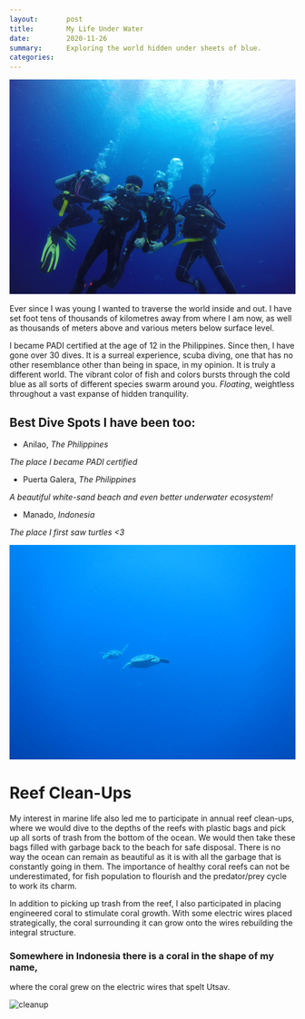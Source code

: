 ```yaml
---
layout:       post
title:        My Life Under Water
date:         2020-11-26
summary:      Exploring the world hidden under sheets of blue.
categories:   
---
```


<img src="/images/blog/scuba/scuba1.jpg" alt="scuba1"/>

Ever since I was young I wanted to traverse the world inside and out. I have set
foot tens of thousands of kilometres away from where I am now, as well as thousands
of meters above and various meters below surface level. 

I became PADI certified at the age of 12 in the Philippines. Since then, I have gone
over 30 dives. It is a surreal experience, scuba diving, one that has no other resemblance
other than being in space, in my opinion. It is truly a different world. The vibrant color
of fish and colors bursts through the cold blue as all sorts of different species swarm 
around you. *Floating*, weightless throughout a vast expanse of hidden tranquility.


## Best Dive Spots I have been too:
- Anilao, *The Philippines*   
  
*The place I became PADI certified*  
  
- Puerta Galera, *The Philippines*  

*A beautiful white-sand beach and even better underwater ecosystem!*  

- Manado, *Indonesia*  
    
*The place I first saw turtles <3*

<img src="/images/blog/scuba/turtle.jpg" alt="turtle"/>


# Reef Clean-Ups

My interest in marine life also led me to participate in annual reef clean-ups,
where we would dive to the depths of the reefs with plastic bags and pick up
all sorts of trash from the bottom of the ocean. We would then take these bags filled
with garbage back to the beach for safe disposal. There is no way the ocean can 
remain as beautiful as it is with all the garbage that is constantly going in them.
The importance of healthy coral reefs can not be underestimated, for fish population to
flourish and the predator/prey cycle to work its charm.

In addition to picking up trash from the reef, I also participated in placing
engineered coral to stimulate coral growth. With some electric wires placed strategically,
the coral surrounding it can grow onto the wires rebuilding the integral structure.

### Somewhere in Indonesia there is a coral in the shape of my name, 
where the coral grew on the electric wires that spelt Utsav.

<img src="/images/blog/scuba/cleanup.jpg" alt="cleanup"/>